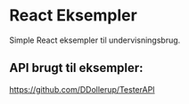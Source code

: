 # React Eksempler

Simple React eksempler til undervisningsbrug.

## API brugt til eksempler:

https://github.com/DDollerup/TesterAPI
